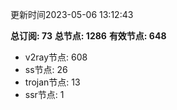更新时间2023-05-06 13:12:43

**总订阅: 73**
**总节点: 1286**
**有效节点: 648**
- v2ray节点: 608
- ss节点: 26
- trojan节点: 13
- ssr节点: 1
